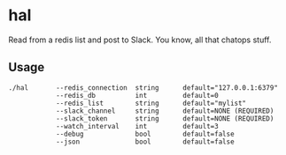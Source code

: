 # hal
Read from a redis list and post to Slack. You know, all that chatops stuff.

## Usage
```
./hal       --redis_connection  string      default="127.0.0.1:6379"
            --redis_db          int         default=0
            --redis_list        string      default="mylist"
            --slack_channel     string      default=NONE (REQUIRED)
            --slack_token       string      default=NONE (REQUIRED)
            --watch_interval    int         default=3
            --debug             bool        default=false
            --json              bool        default=false
```
